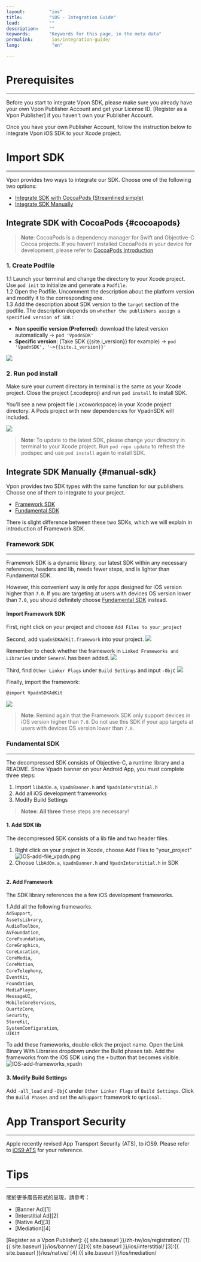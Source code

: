 ```yaml
---
layout:         "ios"
title:          "iOS - Integration Guide"
lead:           ""
description:    ""
keywords:       "Keywords for this page, in the meta data"
permalink:       ios/integration-guide/
lang:            "en"

---
```

# Prerequisites
---
Before you start to integrate Vpon SDK, please make sure you already have your own Vpon Publisher Account and get your License ID. [Register as a Vpon Publisher] if you haven't own your Publisher Account.

Once you have your own Publisher Account, follow the instruction below to integrate Vpon iOS SDK to your Xcode project.

# Import SDK
---

Vpon provides two ways to integrate our SDK. Choose one of the following two options:

* [Integrate SDK with CocoaPods (Streamlined simple)](#cocoapods)
* [Integrate SDK Manually](#manual-sdk)

## Integrate SDK with CocoaPods {#cocoapods}

> **Note**: CocoaPods is a dependency manager for Swift and Objective-C Cocoa projects. If you haven't installed CocoaPods in your device for development, please refer to [CocoaPods Introduction](https://cocoapods.org/)

### 1. Create Podfile

1.1 Launch your terminal and change the directory to your Xcode project. Use `pod init` to initialize and generate a `Podfile`.<br>
1.2 Open the Podfile. Uncomment the description about the platform version and modify it to the corresponding one.<br>
1.3 Add the description about SDK version to the `target` section of the podfile. The description depends on `whether the publishers assign a specified version of SDK` :

* **Non specific version (Preferred)**: download the latest version automatically → `pod 'VpadnSDK'`
* **Specific version**: (Take SDK {{site.i_version}} for example) → `pod 'VpadnSDK', '~>{{site.i_version}}'`

![]({{site.imgurl}}/cocoapods_1.png)


### 2. Run pod install

Make sure your current directory in terminal is the same as your Xcode project. Close the project (.xcodeproj) and run `pod install` to install SDK.

You'll see a new project file (.xcoworkspace) in your Xcode project directory. A Pods project with new dependencies for VpadnSDK will included. 

![]({{site.imgurl}}/cocoapods_2.png)

> **Note**: To update to the latest SDK, please change your directory in terminal to your Xcode project. Run `pod repo update` to refresh the podspec and use `pod install` again to install SDK.


## Integrate SDK Manually {#manual-sdk}

Vpon provides two SDK types with the same function for our publishers. Choose one of them to integrate to your project.

* [Framework SDK](#framework-sdk)
* [Fundamental SDK](#fundamental-sdk)

There is slight difference between these two SDKs, which we will explain in introduction of Framework SDK.

### Framework SDK
---
Framework SDK is a dynamic library, our latest SDK within any necessary references, headers and lib, needs fewer steps, and is lighter than Fundamental SDK.

However, this convenient way is only for apps designed for iOS version higher than `7.0`. If you are targeting at users with devices OS version lower than `7.0`, you should definitely choose [Fundamental SDK](#fundamental-sdk) instead.

#### Import Framework SDK

First, right click on your project and choose `Add Files to your_project`
<img src="{{site.imgurl}}/ios_framework_1.png" alt="" class="width-300" />

Second, add `VpadnSDKAdKit.framework` into your project.
![]({{site.imgurl}}/ios_framework_2.png)

Remember to check whether the framework  in `Linked Frameworks and Libraries` under `General` has been added.
![]({{site.imgurl}}/ios_framework_7.png)

Third, find `Other Linker Flags` under `Build Settings` and input `-ObjC`
![]({{site.imgurl}}/ios_framework_6.png)

Finally, import the framework:

```objc
@import VpadnSDKAdKit
```
![]({{site.imgurl}}/ios_framework_5.png)

> **Note**: Remind again that the Framework SDK only support devices in iOS version higher than `7.0`. Do not use this SDK if your app targets at users with devices OS version lower than `7.0`.


### Fundamental SDK
---
The decompressed SDK consists of Objective-C, a runtime library and a README. Show Vpadn banner on your Android App, you must complete three steps:

1. Import `libAdOn.a`, `VpadnBanner.h` and `VpadnInterstitial.h`
2. Add all iOS development frameworks
3. Modify Build Settings

> **Notee**: **All three** these steps are necessary!

#### 1. Add SDK lib
The decompressed SDK consists of a lib file and two header files.

1. Right click on your project in Xcode, choose Add Files to "your_project"
![IOS-add-file_vpadn.png]
2. Choose `libAdOn.a`, `VpadnBanner.h` and `VpadnInterstitial.h` in SDK
<img src="{{site.imgurl}}/IOS-add-lib&header_vpadn.png" alt="" class="width-300"/>

#### 2. Add Framework
The SDK library references the a few iOS development frameworks.<br>

1.Add all the following frameworks.<br>
`AdSupport`, <br>
`AssetsLibrary`, <br>
`AudioToolbox`, <br>
`AVFoundation`, <br>
`CoreFoundation`, <br>
`CoreGraphics`, <br>
`CoreLocation`, <br>
`CoreMedia`, <br>
`CoreMotion`, <br>
`CoreTelephony`, <br>
`EventKit`, <br>
`Foundation`, <br>
`MediaPlayer`, <br>
`MessageUI`, <br>
`MobileCoreServices`, <br>
`QuartzCore`, <br>
`Security`, <br>
`StoreKit`, <br>
`SystemConfiguration`, <br>
`UIKit`<br>

To add these frameworks, double-click the project name. Open the Link Binary With Libraries dropdown under the Build phases tab. Add the frameworks from the iOS SDK using the `+` button that becomes visible.
![IOS-add-frameworks_vpadn]

#### 3. Modify Build Settings

Add  `-all_load` and `-ObjC` under `Other Linker Flags` of `Build Settings`. Click the `Build Phases` and set the `AdSupport` framework to `Optional`.

# App Transport Security
---
Apple recently revised App Transport Security (ATS), to iOS9. Please refer to [iOS9 ATS] for your reference.

# Tips
---
關於更多廣告形式的呈現，請參考：

* [Banner Ad][1]
* [Interstitial Ad][2]
* [Native Ad][3]
* [Mediation][4]



[IOS-add-file_vpadn.png]: {{site.imgurl}}/IOS-add-file_vpadn.png
[IOS-add-frameworks_vpadn]: {{site.imgurl}}/IOS-add-frameworks_vpadn.png
[iOS9 ATS]: {{site.baseurl}}/ios/latest-news/ios9ats/
[Adapter or Custom Events]: {{site.baseurl}}/ios/download/#adapter-download
[Sample Codes]: {{site.baseurl}}/ios/download/#sample-code-download

[Register as a Vpon Publisher]: {{ site.baseurl }}/zh-tw/ios/registration/
[1]:{{ site.baseurl }}/ios/banner/
[2]:{{ site.baseurl }}/ios/interstitial/
[3]:{{ site.baseurl }}/ios/native/
[4]:{{ site.baseurl }}/ios/mediation/